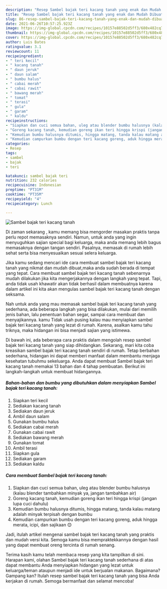 ```yaml
---
description: "Resep Sambel bajak teri kacang tanah yang enak dan Mudah Dibuat"
title: "Resep Sambel bajak teri kacang tanah yang enak dan Mudah Dibuat"
slug: 86-resep-sambel-bajak-teri-kacang-tanah-yang-enak-dan-mudah-dibuat
date: 2021-06-26T10:57:25.923Z
image: https://img-global.cpcdn.com/recipes/10157e88502d5ff3/680x482cq70/sambel-bajak-teri-kacang-tanah-foto-resep-utama.jpg
thumbnail: https://img-global.cpcdn.com/recipes/10157e88502d5ff3/680x482cq70/sambel-bajak-teri-kacang-tanah-foto-resep-utama.jpg
cover: https://img-global.cpcdn.com/recipes/10157e88502d5ff3/680x482cq70/sambel-bajak-teri-kacang-tanah-foto-resep-utama.jpg
author: Luis Bates
ratingvalue: 3.1
reviewcount: 11
recipeingredient:
- " teri kecil"
- " kacang tanah"
- " daun jeruk"
- " daun salam"
- " bumbu halus"
- " cabai merah"
- " cabai rawit"
- " bawang merah"
- " tomat"
- " terasi"
- " gula"
- " garam"
- " kaldu"
recipeinstructions:
- "Siapkan dan cuci semua bahan, uleg atau blender bumbu halusnya (kalau blender tambahkan minyak ya, jangan tambahkan air)"
- "Goreng kacang tanah, kemudian goreng ikan teri hingga krispi (jangan lupa cuci dahulu)"
- "Kemudian bumbu halusnya ditumis, hingga matang, tanda kalau matang adalah minyak terpisah dengan bumbu"
- "Kemudian campurkan bumbu dengan teri kacang goreng, aduk hingga merata, icipi, dan sajikaan 😊"
categories:
- Resep
tags:
- sambel
- bajak
- teri

katakunci: sambel bajak teri 
nutrition: 232 calories
recipecuisine: Indonesian
preptime: "PT31M"
cooktime: "PT35M"
recipeyield: "4"
recipecategory: Lunch

---
```



![Sambel bajak teri kacang tanah](https://img-global.cpcdn.com/recipes/10157e88502d5ff3/680x482cq70/sambel-bajak-teri-kacang-tanah-foto-resep-utama.jpg)

Di zaman  sekarang , kamu memang bisa mengorder masakan praktis tanpa perlu repot memasaknya sendiri. Namun, untuk anda yang ingin menyuguhkan sajian special bagi keluarga, maka anda memang lebih bagus memasaknya dengan tangan sendiri. Pasalnya, memasak di rumah lebih sehat serta bisa menyesuaikan sesuai selera keluarga.

Jika kamu sedang mencari ide cara membuat sambel bajak teri kacang tanah yang nikmat dan mudah dibuat,maka anda sudah berada di tempat yang tepat. Cara membuat sambel bajak teri kacang tanah  sebenarnya mudah dilakukan jika kita mengerjakannya dengan langkah yang tepat. Tapi, anda tidak usah khawatir akan tidak berhasil dalam membuatnya 
karena dalam artikel ini kita akan mengulas sambel bajak teri kacang tanah dengan seksama.  



Nah untuk anda yang mau memasak sambel bajak teri kacang tanah yang sederhana, ada beberapa langkah yang bisa dilakukan, mulai dari memilih jenis bahan, lalu penentuan bahan segar, sampai cara membuat dan menyajikannya. kamu Tidak usah pusing kalau mau menyiapkan sambel bajak teri kacang tanah yang lezat di rumah. Karena, asalkan kamu  tahu triknya, maka hidangan ini bisa menjadi sajian yang istimewa.

Di bawah ini, ada beberapa cara praktis  dalam mengolah resep sambel bajak teri kacang tanah yang siap dihidangkan. Sekarang, mari kita coba kreasikan sambel bajak teri kacang tanah sendiri di rumah. Tetap berbahan sederhana, hidangan ini dapat memberi manfaat dalam membantu menjaga kesehatan tubuhmu sekeluarga. Anda dapat membuat Sambel bajak teri kacang tanah memakai 13 bahan dan 4 tahap pembuatan. Berikut ini langkah-langkah untuk membuat hidangannya.

<!--inarticleads1-->

##### Bahan-bahan dan bumbu yang dibutuhkan dalam menyiapkan Sambel bajak teri kacang tanah:

1. Siapkan  teri kecil
1. Sediakan  kacang tanah
1. Sediakan  daun jeruk
1. Ambil  daun salam
1. Gunakan  bumbu halus
1. Sediakan  cabai merah
1. Gunakan  cabai rawit
1. Sediakan  bawang merah
1. Gunakan  tomat
1. Ambil  terasi
1. Siapkan  gula
1. Sediakan  garam
1. Sediakan  kaldu




<!--inarticleads2-->

##### Cara membuat Sambel bajak teri kacang tanah:

1. Siapkan dan cuci semua bahan, uleg atau blender bumbu halusnya (kalau blender tambahkan minyak ya, jangan tambahkan air)
1. Goreng kacang tanah, kemudian goreng ikan teri hingga krispi (jangan lupa cuci dahulu)
1. Kemudian bumbu halusnya ditumis, hingga matang, tanda kalau matang adalah minyak terpisah dengan bumbu
1. Kemudian campurkan bumbu dengan teri kacang goreng, aduk hingga merata, icipi, dan sajikaan 😊




Jadi, itulah artikel mengenai  sambel bajak teri kacang tanah  yang praktis dan mudah versi kita. Semoga kamu bisa mempraktekkannya dengan hasil yang dapat membuat oreng tercinta di rumah senang. 

Terima kasih kamu telah membaca resep yang kita tampilkan di sini. Harapan kami, olahan  Sambel bajak teri kacang tanah sederhana di atas dapat membantu Anda menyiapkan hidangan yang lezat untuk keluarga/teman ataupun menjadi ide untuk berjualan makanan. Bagaimana? Gampang kan? Itulah resep sambel bajak teri kacang tanah yang bisa Anda kerjakan di rumah. Semoga bermanfaat dan selamat mencoba!

